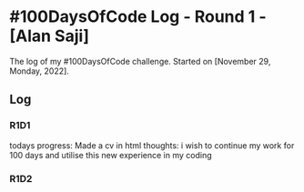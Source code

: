 # #100DaysOfCode Log - Round 1 - [Alan Saji]

The log of my #100DaysOfCode challenge. Started on [November 29, Monday, 2022].

## Log

### R1D1 
todays progress: Made a cv in html
thoughts: i wish to continue my work for 100 days and utilise this new experience in my coding 

### R1D2
